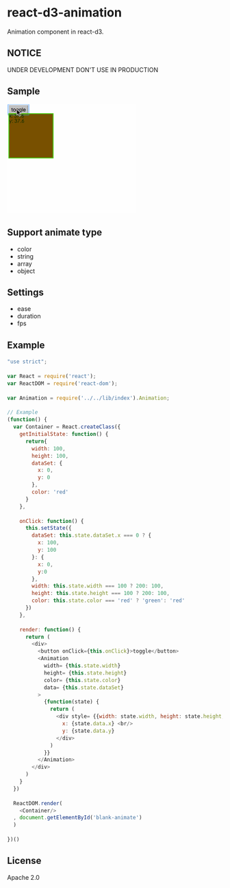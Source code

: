 # react-d3-animation

Animation component in react-d3.

## NOTICE

UNDER DEVELOPMENT DON'T USE IN PRODUCTION

## Sample

<img src="./example/img/sample.gif" width="300"/>

## Support animate type

- color
- string
- array
- object

## Settings

- ease
- duration
- fps

## Example

```js
"use strict";

var React = require('react');
var ReactDOM = require('react-dom');

var Animation = require('../../lib/index').Animation;

// Example
(function() {
  var Container = React.createClass({
    getInitialState: function() {
      return{
        width: 100,
        height: 100,
        dataSet: {
          x: 0,
          y: 0
        },
        color: 'red'
      }
    },

    onClick: function() {
      this.setState({
        dataSet: this.state.dataSet.x === 0 ? {
          x: 100,
          y: 100
        }: {
          x: 0,
          y:0
        },
        width: this.state.width === 100 ? 200: 100,
        height: this.state.height === 100 ? 200: 100,
        color: this.state.color === 'red' ? 'green': 'red'
      })
    },

    render: function() {
      return (
        <div>
          <button onClick={this.onClick}>toggle</button>
          <Animation
            width= {this.state.width}
            height= {this.state.height}
            color= {this.state.color}
            data= {this.state.dataSet}
          >
            {function(state) {
              return (
                <div style= {{width: state.width, height: state.height, backgroundColor: state.color}}>
                  x: {state.data.x} <br/>
                  y: {state.data.y}
                </div>
              )
            }}
          </Animation>
        </div>
      )
    }
  })

  ReactDOM.render(
    <Container/>
  , document.getElementById('blank-animate')
  )

})()
```

## License

Apache 2.0
